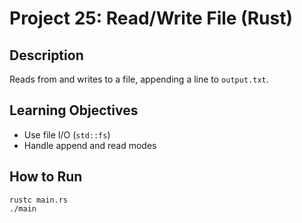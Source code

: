 # Project 25: Read/Write File (Rust)

## Description
Reads from and writes to a file, appending a line to `output.txt`.

## Learning Objectives
- Use file I/O (`std::fs`)
- Handle append and read modes

## How to Run
```
rustc main.rs
./main
```
